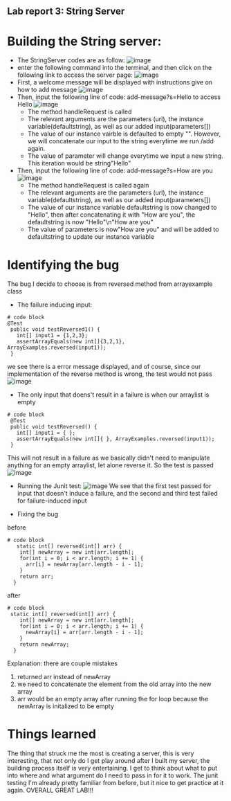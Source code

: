 ## Lab report 3: String Server

# Building the String server:

* The StringServer codes are as follow:
 ![image](https://user-images.githubusercontent.com/103611867/215676264-34fec104-b946-4eff-a112-e6e13b317751.png)
* enter the following command into the terminal, and then click on the following link to access the server page:
 ![image](https://user-images.githubusercontent.com/103611867/215676543-d837acf3-bfc1-44de-8c0a-f607e4048a69.png)
* First, a welcome message will be displayed with instructions give on how to add message
  ![image](https://user-images.githubusercontent.com/103611867/215676680-0fc6a710-b3ed-44e4-ad89-f19dd8934733.png)
* Then, input the following line of code: add-message?s=Hello to access Hello
  ![image](https://user-images.githubusercontent.com/103611867/215677118-9bc37e1e-dfdd-4d99-a8a9-9bd48c4be9b9.png)
  * The method handleRequest is called
  * The relevant arguments are the parameters (url), the instance variable(defaultstring), as well as our added input(parameters[])
  * The value of our instance vairble is defaulted to empty "". However, we will concatenate our input to the string everytime we run /add again.
  * The value of parameter will change everytime we input a new string. This iteration would be string"Hello"
* Then, input the following line of code: add-message?s=How are you
  ![image](https://user-images.githubusercontent.com/103611867/215678678-a6b8de07-044c-4444-9b9f-f9b5bbbc4686.png)
  * The method handleRequest is called again
  * The relevant arguments are the parameters (url), the instance variable(defaultstring), as well as our added input(parameters[])
  * The value of our instance variable defaultstring is now changed to "Hello", then after concatenating it with "How are you", the defaultstring is now "Hello"\n"How are you"
  * The value of parameters is now"How are you" and will be added to defaultstring to update our instance variable

# Identifying the bug

The bug I decide to choose is from reversed method from arrayexample class
* The failure inducing input:
 ```
# code block
@Test
  public void testReversed1() {
    int[] input1 = {1,2,3};
    assertArrayEquals(new int[]{3,2,1}, ArrayExamples.reversed(input1));
  }
   ```
we see there is a error message displayed, and of course, since our implementation of the reverse method is wrong, the test would not pass
    ![image](https://user-images.githubusercontent.com/103611867/215684242-5fe4680d-76cc-4b67-8d3a-aaf964e4b319.png)

* The only input that doens't result in a failure is when our arraylist is empty

 ```
# code block
  @Test
  public void testReversed() {
    int[] input1 = { };
    assertArrayEquals(new int[]{ }, ArrayExamples.reversed(input1));
  }
 ```
This will not result in a failure as we basically didn't need to manipulate anything for an empty arraylist, let alone reverse it. So the test is passed
    ![image](https://user-images.githubusercontent.com/103611867/215684790-18cd4730-721e-464d-a6de-b649d2ef2724.png)

* Running the Junit test:
   ![image](https://user-images.githubusercontent.com/103611867/215685142-c7c299f0-2bb6-462b-b10c-f713ed3e0c9b.png)
    We see that the first test passed for input that doesn't induce a failure, and the second and third test failed for failure-induced input
    
* Fixing the bug

before  

```
# code block
   static int[] reversed(int[] arr) {
    int[] newArray = new int[arr.length];
    for(int i = 0; i < arr.length; i += 1) {
      arr[i] = newArray[arr.length - i - 1];
    }
    return arr;
  }
```
 
 
after
```
# code block
 static int[] reversed(int[] arr) {
    int[] newArray = new int[arr.length];
    for(int i = 0; i < arr.length; i += 1) {
      newArray[i] = arr[arr.length - i - 1];
    }
    return newArray;
  }
```
Explanation: there are couple mistakes
1. returned arr instead of newArray
2. we need to concatenate the element from the old array into the new array
3.  arr would be an empty array after running the for loop because the newArray is initalized to be empty
 
# Things learned
 
The thing that struck me the most is creating a server, this is very interesting, that not only do I get play around after I built my server, the building process itself is very entertaining. I get to think about what to put into where and what argument do I need to pass in for it to work. The junit testing I'm already pretty familiar from before, but it nice to get practice at it again. OVERALL GREAT LAB!!!
    
